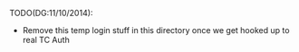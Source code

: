 TODO(DG:11/10/2014):
- Remove this temp login stuff in this directory once we get hooked up to real TC Auth
